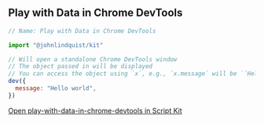 <meta url="https://github.com/johnlindquist/kit/discussions/822">
<meta id="D_kwDOEu7MBc4AP_uq">
<meta sectionId="1">
<meta title="DevTools">
<meta section="Essentials">
<meta i="5">    
<meta path="docs/devtools">

## Play with Data in Chrome DevTools

```js
// Name: Play with Data in Chrome DevTools

import "@johnlindquist/kit"

// Will open a standalone Chrome DevTools window
// The object passed in will be displayed
// You can access the object using `x`, e.g., `x.message` will be ``Hello world
dev({
  message: "Hello world",
})
```

[Open play-with-data-in-chrome-devtools in Script Kit](https://scriptkit.com/api/new?name=play-with-data-in-chrome-devtools&url=https://gist.githubusercontent.com/johnlindquist/3202a35d448efd09c37c4b49b7f7c95a/raw/187da03b4dae7c1ebe6fb79bd1ea47f7a492cb38/play-with-data-in-chrome-devtools.js")
